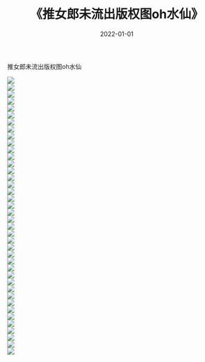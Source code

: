 ﻿---
layout: post
title:  《推女郎未流出版权图oh水仙》
date:   2022-01-01
img: http://img.660000.xyz/Sharelink/性感/2022/推女郎未流出版权图oh水仙/000.jpg
categories: [美女, 清纯, 唯美]
---

推女郎未流出版权图oh水仙

  ![](http://img.660000.xyz/Sharelink/性感/2022/推女郎未流出版权图oh水仙/001.jpg) <br> ![](http://img.660000.xyz/Sharelink/性感/2022/推女郎未流出版权图oh水仙/002.jpg) <br> ![](http://img.660000.xyz/Sharelink/性感/2022/推女郎未流出版权图oh水仙/003.jpg) <br> ![](http://img.660000.xyz/Sharelink/性感/2022/推女郎未流出版权图oh水仙/004.jpg) <br> ![](http://img.660000.xyz/Sharelink/性感/2022/推女郎未流出版权图oh水仙/005.jpg) <br> ![](http://img.660000.xyz/Sharelink/性感/2022/推女郎未流出版权图oh水仙/006.jpg) <br> ![](http://img.660000.xyz/Sharelink/性感/2022/推女郎未流出版权图oh水仙/007.jpg) <br> ![](http://img.660000.xyz/Sharelink/性感/2022/推女郎未流出版权图oh水仙/008.jpg) <br> ![](http://img.660000.xyz/Sharelink/性感/2022/推女郎未流出版权图oh水仙/009.jpg) <br> ![](http://img.660000.xyz/Sharelink/性感/2022/推女郎未流出版权图oh水仙/010.jpg) <br> ![](http://img.660000.xyz/Sharelink/性感/2022/推女郎未流出版权图oh水仙/011.jpg) <br> ![](http://img.660000.xyz/Sharelink/性感/2022/推女郎未流出版权图oh水仙/012.jpg) <br> ![](http://img.660000.xyz/Sharelink/性感/2022/推女郎未流出版权图oh水仙/013.jpg) <br> ![](http://img.660000.xyz/Sharelink/性感/2022/推女郎未流出版权图oh水仙/014.jpg) <br> ![](http://img.660000.xyz/Sharelink/性感/2022/推女郎未流出版权图oh水仙/015.jpg) <br> ![](http://img.660000.xyz/Sharelink/性感/2022/推女郎未流出版权图oh水仙/016.jpg) <br> ![](http://img.660000.xyz/Sharelink/性感/2022/推女郎未流出版权图oh水仙/017.jpg) <br> ![](http://img.660000.xyz/Sharelink/性感/2022/推女郎未流出版权图oh水仙/018.jpg) <br> ![](http://img.660000.xyz/Sharelink/性感/2022/推女郎未流出版权图oh水仙/019.jpg) <br> ![](http://img.660000.xyz/Sharelink/性感/2022/推女郎未流出版权图oh水仙/020.jpg) <br> ![](http://img.660000.xyz/Sharelink/性感/2022/推女郎未流出版权图oh水仙/021.jpg) <br> ![](http://img.660000.xyz/Sharelink/性感/2022/推女郎未流出版权图oh水仙/022.jpg) <br> ![](http://img.660000.xyz/Sharelink/性感/2022/推女郎未流出版权图oh水仙/023.jpg) <br> ![](http://img.660000.xyz/Sharelink/性感/2022/推女郎未流出版权图oh水仙/024.jpg) <br> ![](http://img.660000.xyz/Sharelink/性感/2022/推女郎未流出版权图oh水仙/025.jpg) <br> ![](http://img.660000.xyz/Sharelink/性感/2022/推女郎未流出版权图oh水仙/026.jpg) <br> ![](http://img.660000.xyz/Sharelink/性感/2022/推女郎未流出版权图oh水仙/027.jpg) <br> ![](http://img.660000.xyz/Sharelink/性感/2022/推女郎未流出版权图oh水仙/028.jpg) <br> ![](http://img.660000.xyz/Sharelink/性感/2022/推女郎未流出版权图oh水仙/029.jpg) <br> ![](http://img.660000.xyz/Sharelink/性感/2022/推女郎未流出版权图oh水仙/030.jpg) <br> ![](http://img.660000.xyz/Sharelink/性感/2022/推女郎未流出版权图oh水仙/031.jpg) <br> ![](http://img.660000.xyz/Sharelink/性感/2022/推女郎未流出版权图oh水仙/032.jpg) <br> ![](http://img.660000.xyz/Sharelink/性感/2022/推女郎未流出版权图oh水仙/033.jpg) <br> ![](http://img.660000.xyz/Sharelink/性感/2022/推女郎未流出版权图oh水仙/034.jpg) <br> ![](http://img.660000.xyz/Sharelink/性感/2022/推女郎未流出版权图oh水仙/035.jpg) <br> ![](http://img.660000.xyz/Sharelink/性感/2022/推女郎未流出版权图oh水仙/036.jpg) <br> ![](http://img.660000.xyz/Sharelink/性感/2022/推女郎未流出版权图oh水仙/037.jpg) <br> ![](http://img.660000.xyz/Sharelink/性感/2022/推女郎未流出版权图oh水仙/038.jpg) <br> ![](http://img.660000.xyz/Sharelink/性感/2022/推女郎未流出版权图oh水仙/039.jpg) <br> ![](http://img.660000.xyz/Sharelink/性感/2022/推女郎未流出版权图oh水仙/040.jpg) <br>